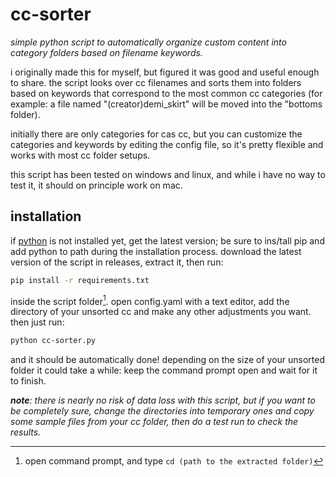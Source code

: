 # **cc-sorter**
*simple python script to automatically organize custom content into category folders based on filename keywords.*

i originally made this for myself, but figured it was good and useful enough to share. the script looks over cc filenames and sorts them into folders based on keywords that correspond to the most common cc categories (for example: a file named "(creator)demi_skirt" will be moved into the "bottoms folder). 

initially there are only categories for cas cc, but you can customize the categories and keywords by editing the config file, so it's pretty flexible and works with most cc folder setups.

this script has been tested on windows and linux, and while i have no way to test it, it should on principle work on mac.
## installation
if [python]( https://www.python.org/downloads/) is not installed yet, get the latest version; be sure to ins/tall pip and add python to path during the installation process.
download the latest version of the script in releases, extract it, then run:
```bash
pip install -r requirements.txt
```
inside the script folder[^1]. open config.yaml with a text editor, add the directory of your unsorted cc and make any other adjustments you want. then just run:
```bash
python cc-sorter.py
```
and it should be automatically done! depending on the size of your unsorted folder it could take a while: keep the command prompt open and wait for it to finish.

[^1]: open command prompt, and type `cd (path to the extracted folder)`

***note**: there is nearly no risk of data loss with this script, but if you want to be completely sure, change the directories into temporary ones and copy some sample files from your cc folder, then do a test run to check the results.*
